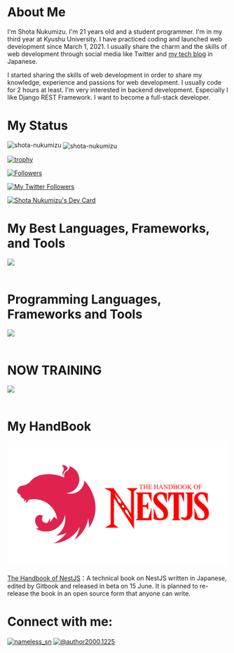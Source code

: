 # About Me

I'm Shota Nukumizu. I'm 21 years old and a student programmer. I'm in my third year at Kyushu University. I have practiced coding and launched web development since March 1, 2021. I usually share the charm and the skills of web development through social media like Twitter and [my tech blog](https://shotanukumizu-1000.hatenablog.com/) in Japanese. 

I started sharing the skills of web development in order to share my knowledge, experience and passions for web development. I usually code for 2 hours at least. I'm very interested in backend development. Especially I like Django REST Framework. I want to become a full-stack developer.

# My Status

<p><img align="left" src="https://github-readme-stats.vercel.app/api/top-langs?username=shota-nukumizu&show_icons=true&locale=en&layout=compact&theme=vue-dark" alt="shota-nukumizu" /></p>

<p>&nbsp;<img align="center" src="https://github-readme-stats.vercel.app/api?username=shota-nukumizu&show_icons=true&locale=en&theme=vue-dark" alt="shota-nukumizu" /></p>

[![trophy](https://github-profile-trophy.vercel.app/?username=shota-nukumizu&theme=discord)](https://github.com/ryo-ma/github-profile-trophy)

[![Followers](https://badgen.org/img/zenn/nameless_sn/followers?style=flat)](https://zenn.dev/nameless_sn)

[![My Twitter Followers](https://badgen.net/twitter/follow/nameless_sn)](https://twitter.com/Nameless_SN)

<a href="https://app.daily.dev/nameless_sn"><img src="https://api.daily.dev/devcards/efdd751fb58246b6aeaa1b94410e8433.png?r=o7d" width="250" alt="Shota Nukumizu's Dev Card"/></a>

# My Best Languages, Frameworks, and Tools

<img src="https://skillicons.dev/icons?i=python,js,typescript,dart,nest,django,fastapi,mongodb,sqlite,prisma,github,vscode" /> <br /><br />

# Programming Languages, Frameworks and Tools

<img src="https://skillicons.dev/icons?i=python,html,css,js,typescript,dart,flutter,appwrite,firebase,supabase,angular,react,vue,nuxt,next,nest,django,fastapi,graphql,sqlite,mysql,mongo,prisma,github,vscode,docker" /> <br /><br />

# NOW TRAINING

<img src="https://skillicons.dev/icons?i=html,css,flutter,appwrite,firebase,supabase,angular,react,nuxt,next,graphql,mysql,prisma,docker" /> <br /><br />

# My HandBook

![](thumbnail.png)

[The Handbook of NestJS](https://shota-nukumizu.gitbook.io/nestjs-handbook/)：A technical book on NestJS written in Japanese, edited by Gitbook and released in beta on 15 June. It is planned to re-release the book in an open source form that anyone can write.


# Connect with me:
<p align="left">
<a href="https://twitter.com/nameless_sn" target="blank"><img align="center" src="https://raw.githubusercontent.com/rahuldkjain/github-profile-readme-generator/master/src/images/icons/Social/twitter.svg" alt="nameless_sn" height="30" width="40" /></a>
<a href="https://medium.com/@author2000.1225" target="blank"><img align="center" src="https://raw.githubusercontent.com/rahuldkjain/github-profile-readme-generator/master/src/images/icons/Social/medium.svg" alt="@author2000.1225" height="30" width="40" /></a>
</p>
